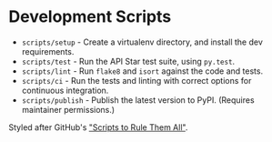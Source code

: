 # Development Scripts

* `scripts/setup` - Create a virtualenv directory, and install the dev requirements.
* `scripts/test` - Run the API Star test suite, using `py.test`.
* `scripts/lint` - Run `flake8` and `isort` against the code and tests.
* `scripts/ci` - Run the tests and linting with correct options for continuous integration.
* `scripts/publish` - Publish the latest version to PyPI. (Requires maintainer permissions.)

Styled after GitHub's ["Scripts to Rule Them All"](https://github.com/github/scripts-to-rule-them-all).
